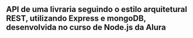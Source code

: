  ## API de uma livraria seguindo o estilo arquitetural REST, utilizando Express e mongoDB, desenvolvida no curso de Node.js da Alura
